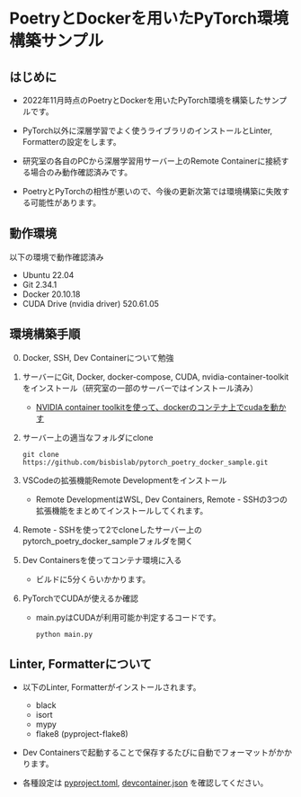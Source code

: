 # PoetryとDockerを用いたPyTorch環境構築サンプル

## はじめに

- 2022年11月時点のPoetryとDockerを用いたPyTorch環境を構築したサンプルです。

- PyTorch以外に深層学習でよく使うライブラリのインストールとLinter, Formatterの設定をします。

- 研究室の各自のPCから深層学習用サーバー上のRemote Containerに接続する場合のみ動作確認済みです。

- PoetryとPyTorchの相性が悪いので、今後の更新次第では環境構築に失敗する可能性があります。

## 動作環境

以下の環境で動作確認済み

- Ubuntu 22.04
- Git 2.34.1
- Docker 20.10.18
- CUDA Drive (nvidia driver) 520.61.05

## 環境構築手順

0. Docker, SSH, Dev Containerについて勉強 

1. サーバーにGit, Docker, docker-compose, CUDA, nvidia-container-toolkitをインストール（研究室の一部のサーバーではインストール済み）

    - [NVIDIA container toolkitを使って、dockerのコンテナ上でcudaを動かす](https://qiita.com/Hiroaki-K4/items/c1be8adba18b9f0b4cef)
    
2. サーバー上の適当なフォルダにclone

    ```
    git clone https://github.com/bisbislab/pytorch_poetry_docker_sample.git
    ```
    
3. VSCodeの拡張機能Remote Developmentをインストール

    - Remote DevelopmentはWSL, Dev Containers, Remote - SSHの3つの拡張機能をまとめてインストールしてくれます。
    
4. Remote - SSHを使って2でcloneしたサーバー上のpytorch_poetry_docker_sampleフォルダを開く

5. Dev Containersを使ってコンテナ環境に入る

    - ビルドに5分くらいかかります。

6. PyTorchでCUDAが使えるか確認

    - main.pyはCUDAが利用可能か判定するコードです。

        ```
        python main.py
        ```

## Linter, Formatterについて

- 以下のLinter, Formatterがインストールされます。
    
    - black
    - isort
    - mypy
    - flake8 (pyproject-flake8)

- Dev Containersで起動することで保存するたびに自動でフォーマットがかかります。
- 各種設定は [pyproject.toml](/pyproject.toml), [devcontainer.json](/.devcontainer/devcontainer.json) を確認してください。
